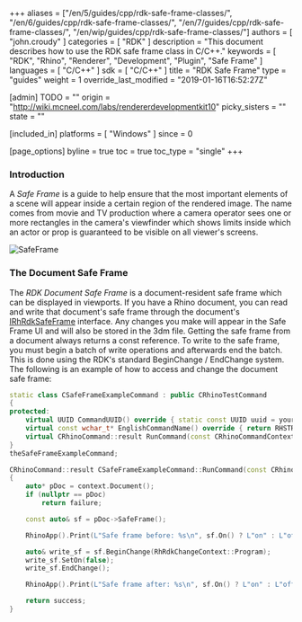 +++
aliases = ["/en/5/guides/cpp/rdk-safe-frame-classes/", "/en/6/guides/cpp/rdk-safe-frame-classes/", "/en/7/guides/cpp/rdk-safe-frame-classes/", "/en/wip/guides/cpp/rdk-safe-frame-classes/"]
authors = [ "john.croudy" ]
categories = [ "RDK" ]
description = "This document describes how to use the RDK safe frame class in C/C++."
keywords = [ "RDK", "Rhino", "Renderer", "Development", "Plugin", "Safe Frame" ]
languages = [ "C/C++" ]
sdk = [ "C/C++" ]
title = "RDK Safe Frame"
type = "guides"
weight = 1
override_last_modified = "2019-01-16T16:52:27Z"

[admin]
TODO = ""
origin = "http://wiki.mcneel.com/labs/rendererdevelopmentkit10"
picky_sisters = ""
state = ""

[included_in]
platforms = [ "Windows" ]
since = 0

[page_options]
byline = true
toc = true
toc_type = "single"
+++
### Introduction
A _Safe Frame_ is a guide to help ensure that the most important elements of a scene will appear inside a certain region of the rendered image. The name comes from movie and TV production where a camera operator sees one or more rectangles in the camera's viewfinder which shows limits inside which an actor or prop is guaranteed to be visible on all viewer's screens.

![SafeFrame](/images/rdk-safeframe.jpg)

### The Document Safe Frame
The _RDK Document Safe Frame_ is a document-resident safe frame  which can be displayed in viewports. If you have a Rhino document, you can read and write that document's safe frame through the document's [IRhRdkSafeFrame](/api/cpp/class_i_rh_rdk_safe_frame.html) interface. Any changes you make will appear in the Safe Frame UI and will also be stored in the 3dm file. Getting the safe frame from a document always returns a const reference. To write to the safe frame, you must begin a batch of write operations and afterwards end the batch. This is done using the RDK's standard BeginChange / EndChange system. The following is an example of how to access and change the document safe frame:
```cpp
static class CSafeFrameExampleCommand : public CRhinoTestCommand
{
protected:
	virtual UUID CommandUUID() override { static const UUID uuid = your_uuid_here; return uuid; }
	virtual const wchar_t* EnglishCommandName() override { return RHSTR_LIT(L"MySafeFrameCmd"); }
	virtual CRhinoCommand::result RunCommand(const CRhinoCommandContext& context) override;
}
theSafeFrameExampleCommand;

CRhinoCommand::result CSafeFrameExampleCommand::RunCommand(const CRhinoCommandContext& context)
{
	auto* pDoc = context.Document();
	if (nullptr == pDoc)
		return failure;

	const auto& sf = pDoc->SafeFrame();

	RhinoApp().Print(L"Safe frame before: %s\n", sf.On() ? L"on" : L"off");

	auto& write_sf = sf.BeginChange(RhRdkChangeContext::Program);
	write_sf.SetOn(false);
	write_sf.EndChange();

	RhinoApp().Print(L"Safe frame after: %s\n", sf.On() ? L"on" : L"off");

	return success;
}
```
